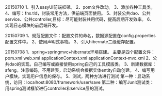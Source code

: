 20150710
1、引入easyUI前端框架。
2、pom文件改动。
3、添加各种工具类。
4、编写：fns.tld，封装常用方法，供前端页面使用。
5、封装公共dao、公共service、公共controller,目标：尽可能封装共用代码，提高后期开发效率。
6、实现日志模块的前后端开发。

20150709
1、规范配置文件：配置文件的命名，数据源配置在config.properties配置文件中。
2、使用声明式事物。
3、引入hibernate二级缓存配置。

20150708
1、spring+springmvc+hibernate环境搭建。
       主要是四个配置文件：pom.xml web.xml applicationContext.xml applicationContext-mvc.xml
2、公共dao的实现，自己编写或直接使用spring自己的工具模版类。
3、新建数据库：afeng。注意编码，不用建表，启动系统会根据实体entity自动创建。
4、编写用户模块，实现用户信息的保存。
5、测试，两种方法进行测试
	第一种：启动系统，访问：localhost:8080/framework/user/save
	第二种：编写Junit测试类：用spring测试框架进行controller和service层的测试。